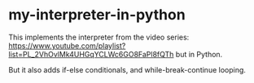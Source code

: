 # my-interpreter-in-python

This implements the interpreter from the video series: https://www.youtube.com/playlist?list=PL_2VhOvlMk4UHGqYCLWc6GO8FaPl8fQTh but in Python.

But it also adds if-else conditionals, and while-break-continue looping.
